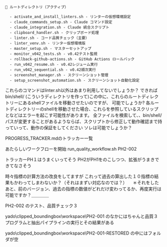 
```
📁 ルートディレクトリ（アクティブ）

  - activate_and_install_linters.sh - リンターの仮想環境設定
  - claude_commands_setup.sh - Claude コマンド設定
  - claude_integration.sh - Claude 統合スクリプト
  - clipboard_handler.sh - クリップボード処理
  - linter.sh - コード品質チェック（主要）
  - linter_venv.sh - リンター仮想環境版
  - master_setup.sh - マスターセットアップ
  - monitor_v042_tests.sh - v0.42テスト監視
  - rollback-github-actions.sh - GitHub Actions ロールバック
  - run_v042_resume.sh - v0.42レジューム実行
  - run_v042_sequential.sh - v0.42順次実行
  - screenshot_manager.sh - スクリーンショット管理
  - setup_screenshot_automation.sh - スクリーンショット自動化設定
```
  これらのコマンドはlinter.sh以外はあまり利用してないでしょうか？
  できればbin/shell/ (こういうディレクトリを作って)この中に、これらのルートディレクトリーにあるshellファイルを移動させたいのですが、 可能でしょうか? 
   各ルートディレクトリーのshellを移動させた場合、これらを参照しているスクリップとなどはエラーを起こす可能性があります。 全ファイルを検索して、、bin/shell/パスが変更することがあるようならば、スクリプトから修正して動作確認まで持っていって、動作の保証をしてください
   ソレは可能でしょうか？


PROGRESS_TRACKER.mdのトラッカー一覧

あたらしいワークフローを開始
run_quality_workflow.sh PH2-002


トラッカーPH１はうまくいってそう
PH2がPH1をのこしつつ、拡張がうまきできてなさそう



時々指標の計算方法の改良をしてますが
これって過去の算出した１０指標の結果もかわってしまわないか？（それはまずい対応なのでは？）
　＊それをしたあと、前のバージョン、過去の指標の数値がどれだけ変わってるか、再度実行は可能ですか？＿＿＿＿

 PH2-002
のテスト、品質チェック３


yado\clipped_boundingbox\workspace\PH2-001
のなかにはちゃんと品質３プログラムと抽出パイプラインの実行とその結果がある

yado\clipped_boundingbox\workspace\PH2-001-RESTORED
の中にはフォルダが空
